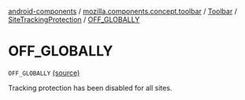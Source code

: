 [android-components](../../../index.md) / [mozilla.components.concept.toolbar](../../index.md) / [Toolbar](../index.md) / [SiteTrackingProtection](index.md) / [OFF_GLOBALLY](./-o-f-f_-g-l-o-b-a-l-l-y.md)

# OFF_GLOBALLY

`OFF_GLOBALLY` [(source)](https://github.com/mozilla-mobile/android-components/blob/master/components/concept/toolbar/src/main/java/mozilla/components/concept/toolbar/Toolbar.kt#L383)

Tracking protection has been disabled for all sites.

